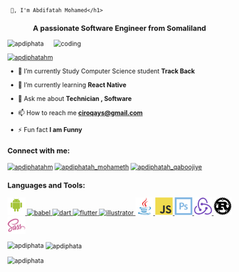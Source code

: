      👋, I'm Abdifatah Mohamed</h1>
<h3 align="center">A passionate Software Engineer from Somaliland</h3>
<img align="right" alt="coding" width="400" src="https://cdn.dribbble.com/users/1162077/screenshot/3848914/programmer.gif">


<p align="left"> <img src="https://komarev.com/ghpvc/?username=apdiphata&label=Profile%20views&color=0e75b6&style=flat" alt="apdiphata" /> </p>

<p align="left"> <a href="https://twitter.com/apdiphatahm" target="blank"><img src="https://img.shields.io/twitter/follow/apdiphatahm?logo=twitter&style=for-the-badge" alt="apdiphatahm" /></a> </p>

- 🔭 I’m currently Study Computer Science student **Track Back**

- 🌱 I’m currently learning **React Native**

- 💬 Ask me about **Technician , Software**

- 📫 How to reach me **ciroqays@gmail.com**

- ⚡ Fun fact **I am Funny**

<h3 align="left">Connect with me:</h3>
<p align="left">
<a href="https://twitter.com/apdiphatahm" target="blank"><img align="center" src="https://raw.githubusercontent.com/rahuldkjain/github-profile-readme-generator/master/src/images/icons/Social/twitter.svg" alt="apdiphatahm" height="30" width="40" /></a>
<a href="https://fb.com/apdiphatah_mohameth" target="blank"><img align="center" src="https://raw.githubusercontent.com/rahuldkjain/github-profile-readme-generator/master/src/images/icons/Social/facebook.svg" alt="apdiphatah_mohameth" height="30" width="40" /></a>
<a href="https://instagram.com/apdiphatah_qaboojiye" target="blank"><img align="center" src="https://raw.githubusercontent.com/rahuldkjain/github-profile-readme-generator/master/src/images/icons/Social/instagram.svg" alt="apdiphatah_qaboojiye" height="30" width="40" /></a>
</p>

<h3 align="left">Languages and Tools:</h3>
<p align="left"> <a href="https://developer.android.com" target="_blank" rel="noreferrer"> <img src="https://raw.githubusercontent.com/devicons/devicon/master/icons/android/android-original-wordmark.svg" alt="android" width="40" height="40"/> </a> <a href="https://babeljs.io/" target="_blank" rel="noreferrer"> <img src="https://www.vectorlogo.zone/logos/babeljs/babeljs-icon.svg" alt="babel" width="40" height="40"/> </a> <a href="https://dart.dev" target="_blank" rel="noreferrer"> <img src="https://www.vectorlogo.zone/logos/dartlang/dartlang-icon.svg" alt="dart" width="40" height="40"/> </a> <a href="https://flutter.dev" target="_blank" rel="noreferrer"> <img src="https://www.vectorlogo.zone/logos/flutterio/flutterio-icon.svg" alt="flutter" width="40" height="40"/> </a> <a href="https://www.adobe.com/in/products/illustrator.html" target="_blank" rel="noreferrer"> <img src="https://www.vectorlogo.zone/logos/adobe_illustrator/adobe_illustrator-icon.svg" alt="illustrator" width="40" height="40"/> </a> <a href="https://www.java.com" target="_blank" rel="noreferrer"> <img src="https://raw.githubusercontent.com/devicons/devicon/master/icons/java/java-original.svg" alt="java" width="40" height="40"/> </a> <a href="https://developer.mozilla.org/en-US/docs/Web/JavaScript" target="_blank" rel="noreferrer"> <img src="https://raw.githubusercontent.com/devicons/devicon/master/icons/javascript/javascript-original.svg" alt="javascript" width="40" height="40"/> </a> <a href="https://www.photoshop.com/en" target="_blank" rel="noreferrer"> <img src="https://raw.githubusercontent.com/devicons/devicon/master/icons/photoshop/photoshop-line.svg" alt="photoshop" width="40" height="40"/> </a> <a href="https://redux.js.org" target="_blank" rel="noreferrer"> <img src="https://raw.githubusercontent.com/devicons/devicon/master/icons/redux/redux-original.svg" alt="redux" width="40" height="40"/> </a> <a href="https://www.rust-lang.org" target="_blank" rel="noreferrer"> <img src="https://raw.githubusercontent.com/devicons/devicon/master/icons/rust/rust-plain.svg" alt="rust" width="40" height="40"/> </a> <a href="https://sass-lang.com" target="_blank" rel="noreferrer"> <img src="https://raw.githubusercontent.com/devicons/devicon/master/icons/sass/sass-original.svg" alt="sass" width="40" height="40"/> </a> </p>

<p><img align="left" src="https://github-readme-stats.vercel.app/api/top-langs?username=apdiphata&show_icons=true&locale=en&layout=compact" alt="apdiphata" /></p>

<p>&nbsp;<img align="center" src="https://github-readme-stats.vercel.app/api?username=apdiphata&show_icons=true&locale=en" alt="apdiphata" /></p>

<p><img align="center" src="https://github-readme-streak-stats.herokuapp.com/?user=apdiphata&" alt="apdiphata" /></p>
